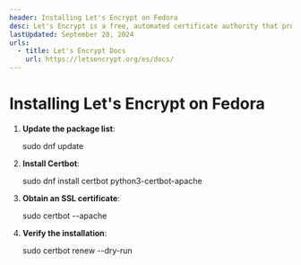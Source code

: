 ```yaml
---
header: Installing Let's Encrypt on Fedora
desc: Let's Encrypt is a free, automated certificate authority that provides SSL/TLS certificates to enable HTTPS for websites.
lastUpdated: September 28, 2024
urls:
  - title: Let's Encrypt Docs
    url: https://letsencrypt.org/es/docs/
---
```


# Installing Let's Encrypt on Fedora

1. **Update the package list**:
   
   sudo dnf update

2. **Install Certbot**:
   
   sudo dnf install certbot python3-certbot-apache

3. **Obtain an SSL certificate**:
   
   sudo certbot --apache

4. **Verify the installation**:
   
   sudo certbot renew --dry-run
